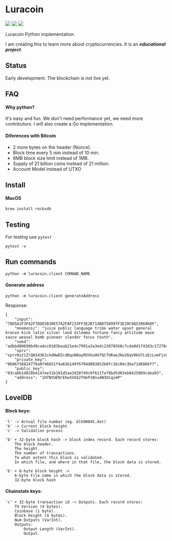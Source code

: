 # Luracoin
![](https://travis-ci.com/luracoin/luracoin-python.svg?branch=master)
![](https://img.shields.io/badge/code%20style-black-000000.svg)
![](https://img.shields.io/badge/status-in%20development-red.svg)

Luracoin Python implementation.

I am creating this to learn more about cryptocurrencies. It is an __*educational project*__.

## Status
Early development. The blockchain is not live yet.


## FAQ
#### Why python?
It's easy and fun. We don't need performance yet, we need more contributors. I will also create a Go implementation.

#### Diferences with Bitcoin 
- 2 more bytes on the header (Nonce).  
- Block time every 5 min instead of 10 min.  
- 8MB block size limit instead of 1MB.
- Supply of 21 billion coins instead of 21 million.
- Account Model instead of UTXO


## Install

#### MacOS
```shell
brew install rocksdb
```


## Testing
For testing use ```pytest```
```shell
pytest -v
```

## Run commands
```
python -m luracoin.client COMAND_NAME
```

#### Generate address

```
python -m luracoin.client generateAddress
```

Response:
```
{
    "input": "78D5A1F3F42F7DDE5830E57A2FAF233FF3E2B714B8758997F3E20C9A5396968F",
    "mnemonic": "juice public language tribe water upset general bronze kick latin silver lend dilemma fortune fancy attitude maze sauce weasel bomb pioneer slender focus tooth",
    "seed": "adbbd00699b49ca4cc0103baab21e4c7991a3a3edc23078568c7cde8d1f4103c1727644f7f4e45e5277948485e74ae32048ea37db07f340cf0e6e24314cd02b9",
    "xprv": "xprv9s21ZrQH143K2ckdHwDZcdDqzW8ayRXVGxHGfQCfUKeeJKw26qV8kU7LsEcLomFjnXCBzQVEsBvMxVYQ1yjBz7S2QQ4DCXSYj6LFs7cc366",
    "private_key": "0686758824778a0f46651f4a63b149f6704d003852b0fc1bc04c3ba71d6866f7",
    "public_key": "03ca8b1d828b4147ee31b181d5ae3d28f49c0f611faf8bd5d83eb0425069cdea93",
    "address": "1H7NtUENrEbwSVm52fHePzBnu4W3bCqimP"
}
```

## LevelDB 

#### Block keys:

```
'l' -> Actual file number (eg. blk00045.dat)  
'b' -> Current block height
'c' -> Validation process

'b' + 32-byte block hash -> block index record. Each record stores:  
	The block header.  
	The height.  
	The number of transactions.  
	To what extent this block is validated.  
	In which file, and where in that file, the block data is stored.

'b' + 6-byte block height -> 
	6-byte File name in which the block data is stored.
	32-byte block hash
```
  

#### Chainstate keys:

```
'c' + 32-byte transaction id -> Outputs. Each record stores:  
    TX Version (4 bytes).
    Coinbase (1 byte).
    Block height (4 bytes).
    Num Outputs (VarInt).
    Outputs:
        Output Length (VarInt).
        Output.

```
